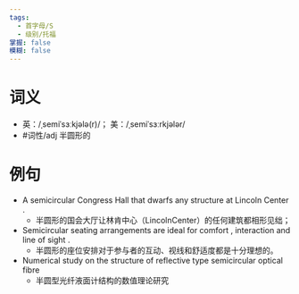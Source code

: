 ```yaml
---
tags:
  - 首字母/S
  - 级别/托福
掌握: false
模糊: false
---
```

# 词义
- 英：/ˌsemiˈsɜːkjələ(r)/； 美：/ˌsemiˈsɜːrkjələr/
- #词性/adj  半圆形的
# 例句
- A semicircular Congress Hall that dwarfs any structure at Lincoln Center .
	- 半圆形的国会大厅让林肯中心（LincolnCenter）的任何建筑都相形见绌；
- Semicircular seating arrangements are ideal for comfort , interaction and line of sight .
	- 半圆形的座位安排对于参与者的互动、视线和舒适度都是十分理想的。
- Numerical study on the structure of reflective type semicircular optical fibre
	- 半圆型光纤液面计结构的数值理论研究
